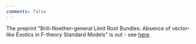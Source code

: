 ```yaml
---
comments: false
---
```


The preprint "Brill-Noether-general Limit Root Bundles: Absence of vector-like Exotics in F-theory Standard Models" is out - see [here](https://arxiv.org/abs/2205.00008v3).
